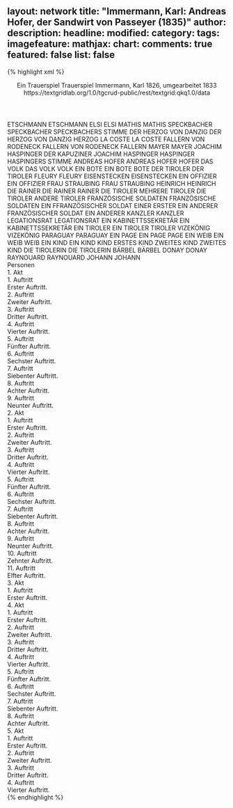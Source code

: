 layout: network
title: "Immermann, Karl: Andreas Hofer, der Sandwirt von Passeyer (1835)"
author:
description:
headline:
modified:
category:
tags:
imagefeature:
mathjax:
chart:
comments: true
featured: false
list: false
---
{% highlight xml %}
<?xml-model href="https://raw.githubusercontent.com/DLiNa/project/master/rules/lina.rnc"?><?xml-model href="https://raw.githubusercontent.com/DLiNa/project/master/rules/lina.sch"?>
<play xmlns="http://lina.digital">
  <header>    
    <title>Andreas Hofer, der Sandwirt von Passeyer</title>
    <subtitle>Ein Trauerspiel</subtitle>
    <genretitle>Trauerspiel</genretitle>
    <author>Immermann, Karl</author>
    <date type="print" when="1865"/>
    <date type="premiere" when="1835"/>
    <date type="written" when="1833">1826, umgearbeitet 1833</date>
    <source>https://textgridlab.org/1.0/tgcrud-public/rest/textgrid:qkq1.0/data</source>
  </header>
  <personae>
    <character>
      <name>ETSCHMANN</name>
      <alias xml:id="etschmann">
        <name>ETSCHMANN</name>
      </alias>
    </character>
    <character>
      <name>ELSI</name>
      <alias xml:id="elsi">
        <name>ELSI</name>
      </alias>
    </character>
    <character>
      <name>MATHIS</name>
      <alias xml:id="mathis">
        <name>MATHIS</name>
      </alias>
    </character>
    <character>
      <name>SPECKBACHER</name>
      <alias xml:id="speckbacher">
        <name>SPECKBACHER</name>
      </alias>
      <alias xml:id="speckbachers_stimme">
        <name>SPECKBACHERS STIMME</name>
      </alias>
    </character>
    <character>
      <name>DER HERZOG VON DANZIG</name>
      <alias xml:id="der_herzog_von_danzig">
        <name>DER HERZOG VON DANZIG</name>
      </alias>
      <alias xml:id="herzog">
        <name>HERZOG</name>
      </alias>
    </character>
    <character>
      <name>LA COSTE</name>
      <alias xml:id="la_coste">
        <name>LA COSTE</name>
      </alias>
    </character>
    <character>
      <name>FALLERN VON RODENECK</name>
      <alias xml:id="fallern_von_rodeneck">
        <name>FALLERN VON RODENECK</name>
      </alias>
      <alias xml:id="fallern">
        <name>FALLERN</name>
      </alias>
    </character>
    <character>
      <name>MAYER</name>
      <alias xml:id="mayer">
        <name>MAYER</name>
      </alias>
    </character>
    <character>
      <name>JOACHIM HASPINGER</name>
      <alias xml:id="der_kapuziner_joachim_haspinger">
        <name>DER KAPUZINER JOACHIM HASPINGER</name>
      </alias>
      <alias xml:id="haspinger">
        <name>HASPINGER</name>
      </alias>
      <alias xml:id="haspingers_stimme">
        <name>HASPINGERS STIMME</name>
      </alias>
    </character>
    <character>
      <name>ANDREAS HOFER</name>
      <alias xml:id="andreas_hofer">
        <name>ANDREAS HOFER</name>
      </alias>
      <alias xml:id="hofer">
        <name>HOFER</name>
      </alias>
    </character>
    <character>
      <name>DAS VOLK</name>
      <alias xml:id="das_volk">
        <name>DAS VOLK</name>
      </alias>
      <alias xml:id="volk">
        <name>VOLK</name>
      </alias>
    </character>
    <character>
      <name>EIN BOTE</name>
      <alias xml:id="ein_bote">
        <name>EIN BOTE</name>
      </alias>
      <alias xml:id="bote">
        <name>BOTE</name>
      </alias>
    </character>
    <character>
      <name>DER TIROLER</name>
      <alias xml:id="der_tiroler">
        <name>DER TIROLER</name>
      </alias>
    </character>
    <character>
      <name>FLEURY</name>
      <alias xml:id="fleury">
        <name>FLEURY</name>
      </alias>
    </character>
    <character>
      <name>EISENSTECKEN</name>
      <alias xml:id="eisenstecken">
        <name>EISENSTECKEN</name>
      </alias>
    </character>
    <character>
      <name>EIN OFFIZIER</name>
      <alias xml:id="ein_offizier">
        <name>EIN OFFIZIER</name>
      </alias>
    </character>
    <character>
      <name>FRAU STRAUBING</name>
      <alias xml:id="frau_straubing">
        <name>FRAU STRAUBING</name>
      </alias>
    </character>
    <character>
      <name>HEINRICH</name>
      <alias xml:id="heinrich">
        <name>HEINRICH</name>
      </alias>
    </character>
    <character>
      <name>DIE RAINER</name>
      <alias xml:id="die_rainer">
        <name>DIE RAINER</name>
      </alias>
      <alias xml:id="rainer">
        <name>RAINER</name>
      </alias>
    </character>
    <character>
      <name>DIE TIROLER</name>
      <alias xml:id="mehrere_tiroler">
        <name>MEHRERE TIROLER</name>
      </alias>
      <alias xml:id="die_tiroler">
        <name>DIE TIROLER</name>
      </alias>
      <alias xml:id="andere_tiroler">
        <name>ANDERE TIROLER</name>
      </alias>
    </character>
    <character>
      <name>FRANZÖSISCHE SOLDATEN</name>
      <alias xml:id="französische_soldaten">
        <name>FRANZÖSISCHE SOLDATEN</name>
      </alias>
    </character>
    <character>
      <name>EIN FFRANZÖSISCHER SOLDAT</name>
      <alias xml:id="einer">
        <name>EINER</name>
      </alias>
      <alias xml:id="erster">
        <name>ERSTER</name>
      </alias>
    </character>
    <character>
      <name>EIN ANDERER FRANZÖSISCHER SOLDAT</name>
      <alias xml:id="ein_anderer">
        <name>EIN ANDERER</name>
      </alias>
    </character>
    <character>
      <name>KANZLER</name>
      <alias xml:id="kanzler">
        <name>KANZLER</name>
      </alias>
    </character>
    <character>
      <name>LEGATIONSRAT</name>
      <alias xml:id="legationsrat">
        <name>LEGATIONSRAT</name>
      </alias>
    </character>
    <character>
      <name>EIN KABINETTSSEKRETÄR</name>
      <alias xml:id="ein_kabinettssekretär">
        <name>EIN KABINETTSSEKRETÄR</name>
      </alias>
    </character>
    <character>
      <name>EIN TIROLER</name>
      <alias xml:id="ein_tiroler">
        <name>EIN TIROLER</name>
      </alias>
      <alias xml:id="tiroler">
        <name>TIROLER</name>
      </alias>
    </character>
    <character>
      <name>VIZEKÖNIG</name>
      <alias xml:id="vizekönig">
        <name>VIZEKÖNIG</name>
      </alias>
    </character>
    <character>
      <name>PARAGUAY</name>
      <alias xml:id="paraguay">
        <name>PARAGUAY</name>
      </alias>
    </character>
    <character>
      <name>EIN PAGE</name>
      <alias xml:id="ein_page">
        <name>EIN PAGE</name>
      </alias>
      <alias xml:id="page">
        <name>PAGE</name>
      </alias>
    </character>
    <character>
      <name>EIN WEIB</name>
      <alias xml:id="ein_weib">
        <name>EIN WEIB</name>
      </alias>
      <alias xml:id="weib">
        <name>WEIB</name>
      </alias>
    </character>
    <character>
      <name>EIN KIND</name>
      <alias xml:id="ein_kind">
        <name>EIN KIND</name>
      </alias>
      <alias xml:id="kind">
        <name>KIND</name>
      </alias>
      <alias xml:id="erstes_kind">
        <name>ERSTES KIND</name>
      </alias>
    </character>
    <character>
      <name>ZWEITES KIND</name>
      <alias xml:id="zweites_kind">
        <name>ZWEITES KIND</name>
      </alias>
    </character>
    <character>
      <name>DIE TIROLERIN</name>
      <alias xml:id="die_tirolerin">
        <name>DIE TIROLERIN</name>
      </alias>
    </character>
    <character>
      <name>BÄRBEL</name>
      <alias xml:id="bärbel">
        <name>BÄRBEL</name>
      </alias>
    </character>
    <character>
      <name>DONAY</name>
      <alias xml:id="donay">
        <name>DONAY</name>
      </alias>
    </character>
    <character>
      <name>RAYNOUARD</name>
      <alias xml:id="raynouard">
        <name>RAYNOUARD</name>
      </alias>
    </character>
    <character>
      <name>JOHANN</name>
      <alias xml:id="johann">
        <name>JOHANN</name>
      </alias>
    </character>
  </personae>
  <text>
    <div>
      <head>Personen</head>
    </div>
    <div>
      <head>1. Akt</head>
      <div>
        <head>1. Auftritt</head>
        <div>
          <head>Erster Auftritt.</head>
          <sp who="#etschmann">
            <amount n="10" unit="speech_acts"/>
            <amount n="96" unit="words"/>
            <amount n="10" unit="lines"/>
            <amount n="490" unit="chars"/>
          </sp>
          <sp who="#elsi">
            <amount n="9" unit="speech_acts"/>
            <amount n="108" unit="words"/>
            <amount n="7" unit="lines"/>
            <amount n="566" unit="chars"/>
          </sp>
        </div>
      </div>
      <div>
        <head>2. Auftritt</head>
        <div>
          <head>Zweiter Auftritt.</head>
          <sp who="#mathis">
            <amount n="8" unit="speech_acts"/>
            <amount n="156" unit="words"/>
            <amount n="25" unit="lines"/>
            <amount n="871" unit="chars"/>
          </sp>
          <sp who="#etschmann">
            <amount n="12" unit="speech_acts"/>
            <amount n="88" unit="words"/>
            <amount n="16" unit="lines"/>
            <amount n="475" unit="chars"/>
          </sp>
          <sp who="#speckbacher">
            <amount n="5" unit="speech_acts"/>
            <amount n="244" unit="words"/>
            <amount n="34" unit="lines"/>
            <amount n="1338" unit="chars"/>
          </sp>
        </div>
      </div>
      <div>
        <head>3. Auftritt</head>
        <div>
          <head>Dritter Auftritt.</head>
          <sp who="#elsi">
            <amount n="3" unit="speech_acts"/>
            <amount n="26" unit="words"/>
            <amount n="3" unit="lines"/>
            <amount n="149" unit="chars"/>
          </sp>
          <sp who="#etschmann">
            <amount n="4" unit="speech_acts"/>
            <amount n="19" unit="words"/>
            <amount n="4" unit="lines"/>
            <amount n="95" unit="chars"/>
          </sp>
          <sp who="#speckbacher">
            <amount n="5" unit="speech_acts"/>
            <amount n="246" unit="words"/>
            <amount n="33" unit="lines"/>
            <amount n="1330" unit="chars"/>
          </sp>
        </div>
      </div>
      <div>
        <head>4. Auftritt</head>
        <div>
          <head>Vierter Auftritt.</head>
          <sp who="#herzog">
            <amount n="11" unit="speech_acts"/>
            <amount n="621" unit="words"/>
            <amount n="89" unit="lines"/>
            <amount n="3465" unit="chars"/>
          </sp>
          <sp who="#la_coste">
            <amount n="8" unit="speech_acts"/>
            <amount n="92" unit="words"/>
            <amount n="14" unit="lines"/>
            <amount n="502" unit="chars"/>
          </sp>
          <sp who="#speckbacher">
            <amount n="7" unit="speech_acts"/>
            <amount n="98" unit="words"/>
            <amount n="17" unit="lines"/>
            <amount n="561" unit="chars"/>
          </sp>
        </div>
      </div>
      <div>
        <head>5. Auftritt</head>
        <div>
          <head>Fünfter Auftritt.</head>
          <sp who="#speckbacher">
            <amount n="20" unit="speech_acts"/>
            <amount n="340" unit="words"/>
            <amount n="46" unit="lines"/>
            <amount n="1798" unit="chars"/>
          </sp>
          <sp who="#herzog">
            <amount n="10" unit="speech_acts"/>
            <amount n="318" unit="words"/>
            <amount n="43" unit="lines"/>
            <amount n="1677" unit="chars"/>
          </sp>
          <sp who="#etschmann">
            <amount n="2" unit="speech_acts"/>
            <amount n="34" unit="words"/>
            <amount n="6" unit="lines"/>
            <amount n="185" unit="chars"/>
          </sp>
          <sp who="#fallern_von_rodeneck">
            <amount n="1" unit="speech_acts"/>
            <amount n="5" unit="words"/>
            <amount n="1" unit="lines"/>
            <amount n="23" unit="chars"/>
          </sp>
          <sp who="#fallern">
            <amount n="13" unit="speech_acts"/>
            <amount n="141" unit="words"/>
            <amount n="19" unit="lines"/>
            <amount n="734" unit="chars"/>
          </sp>
          <sp who="#la_coste">
            <amount n="4" unit="speech_acts"/>
            <amount n="49" unit="words"/>
            <amount n="10" unit="lines"/>
            <amount n="272" unit="chars"/>
          </sp>
        </div>
      </div>
      <div>
        <head>6. Auftritt</head>
        <div>
          <head>Sechster Auftritt.</head>
          <sp who="#speckbacher">
            <amount n="3" unit="speech_acts"/>
            <amount n="45" unit="words"/>
            <amount n="7" unit="lines"/>
            <amount n="248" unit="chars"/>
          </sp>
          <sp who="#mayer">
            <amount n="3" unit="speech_acts"/>
            <amount n="355" unit="words"/>
            <amount n="47" unit="lines"/>
            <amount n="1901" unit="chars"/>
          </sp>
          <sp who="#fallern">
            <amount n="1" unit="speech_acts"/>
            <amount n="4" unit="words"/>
            <amount n="1" unit="lines"/>
            <amount n="21" unit="chars"/>
          </sp>
        </div>
      </div>
      <div>
        <head>7. Auftritt</head>
        <div>
          <head>Siebenter Auftritt.</head>
          <sp who="#der_kapuziner_joachim_haspinger">
            <amount n="1" unit="speech_acts"/>
            <amount n="4" unit="words"/>
            <amount n="1" unit="lines"/>
            <amount n="24" unit="chars"/>
          </sp>
          <sp who="#haspinger #speckbacher">
            <amount n="1" unit="speech_acts"/>
            <amount n="4" unit="words"/>
            <amount n="1" unit="lines"/>
            <amount n="21" unit="chars"/>
          </sp>
          <sp who="#haspinger">
            <amount n="9" unit="speech_acts"/>
            <amount n="197" unit="words"/>
            <amount n="29" unit="lines"/>
            <amount n="1084" unit="chars"/>
          </sp>
          <sp who="#speckbacher">
            <amount n="8" unit="speech_acts"/>
            <amount n="164" unit="words"/>
            <amount n="27" unit="lines"/>
            <amount n="855" unit="chars"/>
          </sp>
        </div>
      </div>
      <div>
        <head>8. Auftritt</head>
        <div>
          <head>Achter Auftritt.</head>
          <sp who="#hofer">
            <amount n="6" unit="speech_acts"/>
            <amount n="368" unit="words"/>
            <amount n="50" unit="lines"/>
            <amount n="1924" unit="chars"/>
          </sp>
          <sp who="#das_volk">
            <amount n="1" unit="speech_acts"/>
            <amount n="21" unit="words"/>
            <amount n="3" unit="lines"/>
            <amount n="116" unit="chars"/>
          </sp>
          <sp who="#volk">
            <amount n="4" unit="speech_acts"/>
            <amount n="34" unit="words"/>
            <amount n="5" unit="lines"/>
            <amount n="171" unit="chars"/>
          </sp>
        </div>
      </div>
      <div>
        <head>9. Auftritt</head>
        <div>
          <head>Neunter Auftritt.</head>
          <sp who="#hofer">
            <amount n="8" unit="speech_acts"/>
            <amount n="280" unit="words"/>
            <amount n="41" unit="lines"/>
            <amount n="1538" unit="chars"/>
          </sp>
          <sp who="#speckbacher">
            <amount n="9" unit="speech_acts"/>
            <amount n="196" unit="words"/>
            <amount n="29" unit="lines"/>
            <amount n="1029" unit="chars"/>
          </sp>
          <sp who="#haspinger">
            <amount n="3" unit="speech_acts"/>
            <amount n="63" unit="words"/>
            <amount n="9" unit="lines"/>
            <amount n="329" unit="chars"/>
          </sp>
          <sp who="#volk">
            <amount n="1" unit="speech_acts"/>
            <amount n="6" unit="words"/>
            <amount n="1" unit="lines"/>
            <amount n="39" unit="chars"/>
          </sp>
          <sp who="#ein_bote">
            <amount n="1" unit="speech_acts"/>
            <amount n="4" unit="words"/>
            <amount n="1" unit="lines"/>
            <amount n="32" unit="chars"/>
          </sp>
          <sp who="#bote">
            <amount n="1" unit="speech_acts"/>
            <amount n="14" unit="words"/>
            <amount n="2" unit="lines"/>
            <amount n="82" unit="chars"/>
          </sp>
          <sp who="#der_tiroler">
            <amount n="2" unit="speech_acts"/>
            <amount n="18" unit="words"/>
            <amount n="4" unit="lines"/>
            <amount n="85" unit="chars"/>
          </sp>
        </div>
      </div>
    </div>
    <div>
      <head>2. Akt</head>
      <div>
        <head>1. Auftritt</head>
        <div>
          <head>Erster Auftritt.</head>
          <sp who="#la_coste">
            <amount n="5" unit="speech_acts"/>
            <amount n="257" unit="words"/>
            <amount n="35" unit="lines"/>
            <amount n="1419" unit="chars"/>
          </sp>
          <sp who="#fleury">
            <amount n="4" unit="speech_acts"/>
            <amount n="159" unit="words"/>
            <amount n="23" unit="lines"/>
            <amount n="886" unit="chars"/>
          </sp>
        </div>
      </div>
      <div>
        <head>2. Auftritt</head>
        <div>
          <head>Zweiter Auftritt.</head>
          <sp who="#der_herzog_von_danzig">
            <amount n="1" unit="speech_acts"/>
            <amount n="11" unit="words"/>
            <amount n="2" unit="lines"/>
            <amount n="58" unit="chars"/>
          </sp>
          <sp who="#fleury">
            <amount n="4" unit="speech_acts"/>
            <amount n="165" unit="words"/>
            <amount n="24" unit="lines"/>
            <amount n="951" unit="chars"/>
          </sp>
          <sp who="#herzog">
            <amount n="6" unit="speech_acts"/>
            <amount n="267" unit="words"/>
            <amount n="38" unit="lines"/>
            <amount n="1513" unit="chars"/>
          </sp>
          <sp who="#la_coste">
            <amount n="2" unit="speech_acts"/>
            <amount n="22" unit="words"/>
            <amount n="4" unit="lines"/>
            <amount n="114" unit="chars"/>
          </sp>
        </div>
      </div>
      <div>
        <head>3. Auftritt</head>
        <div>
          <head>Dritter Auftritt.</head>
          <sp who="#hofer">
            <amount n="6" unit="speech_acts"/>
            <amount n="141" unit="words"/>
            <amount n="21" unit="lines"/>
            <amount n="780" unit="chars"/>
          </sp>
          <sp who="#haspinger">
            <amount n="5" unit="speech_acts"/>
            <amount n="143" unit="words"/>
            <amount n="21" unit="lines"/>
            <amount n="767" unit="chars"/>
          </sp>
        </div>
      </div>
      <div>
        <head>4. Auftritt</head>
        <div>
          <head>Vierter Auftritt.</head>
          <sp who="#speckbacher">
            <amount n="6" unit="speech_acts"/>
            <amount n="119" unit="words"/>
            <amount n="18" unit="lines"/>
            <amount n="667" unit="chars"/>
          </sp>
          <sp who="#hofer">
            <amount n="8" unit="speech_acts"/>
            <amount n="139" unit="words"/>
            <amount n="21" unit="lines"/>
            <amount n="769" unit="chars"/>
          </sp>
          <sp who="#eisenstecken">
            <amount n="4" unit="speech_acts"/>
            <amount n="62" unit="words"/>
            <amount n="12" unit="lines"/>
            <amount n="418" unit="chars"/>
          </sp>
          <sp who="#haspinger">
            <amount n="3" unit="speech_acts"/>
            <amount n="26" unit="words"/>
            <amount n="5" unit="lines"/>
            <amount n="137" unit="chars"/>
          </sp>
        </div>
      </div>
      <div>
        <head>5. Auftritt</head>
        <div>
          <head>Fünfter Auftritt.</head>
          <sp who="#herzog">
            <amount n="6" unit="speech_acts"/>
            <amount n="228" unit="words"/>
            <amount n="32" unit="lines"/>
            <amount n="1267" unit="chars"/>
          </sp>
          <sp who="#la_coste">
            <amount n="1" unit="speech_acts"/>
            <amount n="2" unit="words"/>
            <amount n="1" unit="lines"/>
            <amount n="9" unit="chars"/>
          </sp>
          <sp who="#fleury">
            <amount n="3" unit="speech_acts"/>
            <amount n="56" unit="words"/>
            <amount n="9" unit="lines"/>
            <amount n="313" unit="chars"/>
          </sp>
          <sp who="#ein_offizier">
            <amount n="1" unit="speech_acts"/>
            <amount n="51" unit="words"/>
            <amount n="7" unit="lines"/>
            <amount n="278" unit="chars"/>
          </sp>
        </div>
      </div>
      <div>
        <head>6. Auftritt</head>
        <div>
          <head>Sechster Auftritt.</head>
          <sp who="#etschmann">
            <amount n="3" unit="speech_acts"/>
            <amount n="35" unit="words"/>
            <amount n="6" unit="lines"/>
            <amount n="188" unit="chars"/>
          </sp>
          <sp who="#hofer">
            <amount n="13" unit="speech_acts"/>
            <amount n="191" unit="words"/>
            <amount n="29" unit="lines"/>
            <amount n="1033" unit="chars"/>
          </sp>
          <sp who="#frau_straubing">
            <amount n="10" unit="speech_acts"/>
            <amount n="319" unit="words"/>
            <amount n="43" unit="lines"/>
            <amount n="1614" unit="chars"/>
          </sp>
          <sp who="#heinrich">
            <amount n="2" unit="speech_acts"/>
            <amount n="13" unit="words"/>
            <amount n="3" unit="lines"/>
            <amount n="74" unit="chars"/>
          </sp>
        </div>
      </div>
      <div>
        <head>7. Auftritt</head>
        <div>
          <head>Siebenter Auftritt.</head>
          <sp who="#fallern">
            <amount n="2" unit="speech_acts"/>
            <amount n="42" unit="words"/>
            <amount n="8" unit="lines"/>
            <amount n="245" unit="chars"/>
          </sp>
          <sp who="#hofer">
            <amount n="4" unit="speech_acts"/>
            <amount n="236" unit="words"/>
            <amount n="33" unit="lines"/>
            <amount n="1272" unit="chars"/>
          </sp>
          <sp who="#etschmann">
            <amount n="1" unit="speech_acts"/>
            <amount n="7" unit="words"/>
            <amount n="1" unit="lines"/>
            <amount n="28" unit="chars"/>
          </sp>
          <sp who="#eisenstecken">
            <amount n="1" unit="speech_acts"/>
            <amount n="7" unit="words"/>
            <amount n="1" unit="lines"/>
            <amount n="40" unit="chars"/>
          </sp>
        </div>
      </div>
      <div>
        <head>8. Auftritt</head>
        <div>
          <head>Achter Auftritt.</head>
          <sp who="#hofer">
            <amount n="11" unit="speech_acts"/>
            <amount n="224" unit="words"/>
            <amount n="36" unit="lines"/>
            <amount n="1244" unit="chars"/>
          </sp>
          <sp who="#die_rainer">
            <amount n="4" unit="speech_acts"/>
            <amount n="61" unit="words"/>
            <amount n="13" unit="lines"/>
            <amount n="297" unit="chars"/>
          </sp>
          <sp who="#rainer">
            <amount n="1" unit="speech_acts"/>
            <amount n="7" unit="words"/>
            <amount n="1" unit="lines"/>
            <amount n="42" unit="chars"/>
          </sp>
          <sp who="#eisenstecken">
            <amount n="1" unit="speech_acts"/>
            <amount n="79" unit="words"/>
            <amount n="10" unit="lines"/>
            <amount n="417" unit="chars"/>
          </sp>
          <sp who="#mehrere_tiroler">
            <amount n="1" unit="speech_acts"/>
            <amount n="2" unit="words"/>
            <amount n="1" unit="lines"/>
            <amount n="9" unit="chars"/>
          </sp>
          <sp who="#die_tiroler">
            <amount n="2" unit="speech_acts"/>
            <amount n="18" unit="words"/>
            <amount n="3" unit="lines"/>
            <amount n="104" unit="chars"/>
          </sp>
          <sp who="#andere_tiroler">
            <amount n="1" unit="speech_acts"/>
            <amount n="8" unit="words"/>
            <amount n="1" unit="lines"/>
            <amount n="43" unit="chars"/>
          </sp>
          <sp who="#die_rainer #die_tiroler">
            <amount n="2" unit="speech_acts"/>
            <amount n="24" unit="words"/>
            <amount n="5" unit="lines"/>
            <amount n="125" unit="chars"/>
          </sp>
        </div>
      </div>
      <div>
        <head>9. Auftritt</head>
        <div>
          <head>Neunter Auftritt.</head>
          <sp who="#fleury">
            <amount n="7" unit="speech_acts"/>
            <amount n="88" unit="words"/>
            <amount n="15" unit="lines"/>
            <amount n="472" unit="chars"/>
          </sp>
          <sp who="#einer">
            <amount n="2" unit="speech_acts"/>
            <amount n="7" unit="words"/>
            <amount n="2" unit="lines"/>
            <amount n="41" unit="chars"/>
          </sp>
          <sp who="#ein_anderer">
            <amount n="1" unit="speech_acts"/>
            <amount n="2" unit="words"/>
            <amount n="1" unit="lines"/>
            <amount n="10" unit="chars"/>
          </sp>
          <sp who="#erster">
            <amount n="1" unit="speech_acts"/>
            <amount n="6" unit="words"/>
            <amount n="1" unit="lines"/>
            <amount n="33" unit="chars"/>
          </sp>
          <sp who="#der_herzog_von_danzig">
            <amount n="1" unit="speech_acts"/>
            <amount n="37" unit="words"/>
            <amount n="5" unit="lines"/>
            <amount n="190" unit="chars"/>
          </sp>
          <sp who="#herzog">
            <amount n="5" unit="speech_acts"/>
            <amount n="34" unit="words"/>
            <amount n="9" unit="lines"/>
            <amount n="193" unit="chars"/>
          </sp>
          <sp who="#französische_soldaten">
            <amount n="1" unit="speech_acts"/>
            <amount n="20" unit="words"/>
            <amount n="3" unit="lines"/>
            <amount n="106" unit="chars"/>
          </sp>
        </div>
      </div>
      <div>
        <head>10. Auftritt</head>
        <div>
          <head>Zehnter Auftritt.</head>
          <sp who="#la_coste">
            <amount n="6" unit="speech_acts"/>
            <amount n="113" unit="words"/>
            <amount n="18" unit="lines"/>
            <amount n="634" unit="chars"/>
          </sp>
          <sp who="#herzog">
            <amount n="6" unit="speech_acts"/>
            <amount n="162" unit="words"/>
            <amount n="21" unit="lines"/>
            <amount n="834" unit="chars"/>
          </sp>
          <sp who="#andreas_hofer">
            <amount n="1" unit="speech_acts"/>
            <amount n="42" unit="words"/>
            <amount n="6" unit="lines"/>
            <amount n="222" unit="chars"/>
          </sp>
        </div>
      </div>
      <div>
        <head>11. Auftritt</head>
        <div>
          <head>Elfter Auftritt.</head>
          <sp who="#hofer">
            <amount n="7" unit="speech_acts"/>
            <amount n="313" unit="words"/>
            <amount n="43" unit="lines"/>
            <amount n="1636" unit="chars"/>
          </sp>
          <sp who="#eisenstecken">
            <amount n="3" unit="speech_acts"/>
            <amount n="102" unit="words"/>
            <amount n="17" unit="lines"/>
            <amount n="564" unit="chars"/>
          </sp>
          <sp who="#haspinger">
            <amount n="1" unit="speech_acts"/>
            <amount n="33" unit="words"/>
            <amount n="5" unit="lines"/>
            <amount n="179" unit="chars"/>
          </sp>
          <sp who="#speckbacher">
            <amount n="3" unit="speech_acts"/>
            <amount n="181" unit="words"/>
            <amount n="24" unit="lines"/>
            <amount n="1004" unit="chars"/>
          </sp>
        </div>
      </div>
    </div>
    <div>
      <head>3. Akt</head>
      <div>
        <head>1. Auftritt</head>
        <div>
          <head>Erster Auftritt.</head>
          <sp who="#kanzler">
            <amount n="37" unit="speech_acts"/>
            <amount n="1164" unit="words"/>
            <amount n="22" unit="lines"/>
            <amount n="6588" unit="chars"/>
          </sp>
          <sp who="#legationsrat">
            <amount n="35" unit="speech_acts"/>
            <amount n="640" unit="words"/>
            <amount n="25" unit="lines"/>
            <amount n="3647" unit="chars"/>
          </sp>
          <sp who="#ein_kabinettssekretär">
            <amount n="1" unit="speech_acts"/>
            <amount n="9" unit="words"/>
            <amount n="1" unit="lines"/>
            <amount n="41" unit="chars"/>
          </sp>
        </div>
      </div>
    </div>
    <div>
      <head>4. Akt</head>
      <div>
        <head>1. Auftritt</head>
        <div>
          <head>Erster Auftritt.</head>
          <sp who="#andreas_hofer">
            <amount n="1" unit="speech_acts"/>
            <amount n="100" unit="words"/>
            <amount n="505" unit="chars"/>
          </sp>
          <sp who="#speckbacher">
            <amount n="13" unit="speech_acts"/>
            <amount n="178" unit="words"/>
            <amount n="20" unit="lines"/>
            <amount n="996" unit="chars"/>
          </sp>
          <sp who="#hofer">
            <amount n="17" unit="speech_acts"/>
            <amount n="120" unit="words"/>
            <amount n="25" unit="lines"/>
            <amount n="628" unit="chars"/>
          </sp>
          <sp who="#volk">
            <amount n="3" unit="speech_acts"/>
            <amount n="10" unit="words"/>
            <amount n="3" unit="lines"/>
            <amount n="56" unit="chars"/>
          </sp>
          <sp who="#haspinger">
            <amount n="1" unit="speech_acts"/>
            <amount n="43" unit="words"/>
            <amount n="7" unit="lines"/>
            <amount n="247" unit="chars"/>
          </sp>
          <sp who="#ein_tiroler">
            <amount n="1" unit="speech_acts"/>
            <amount n="7" unit="words"/>
            <amount n="2" unit="lines"/>
            <amount n="36" unit="chars"/>
          </sp>
          <sp who="#tiroler">
            <amount n="1" unit="speech_acts"/>
            <amount n="2" unit="words"/>
            <amount n="1" unit="lines"/>
            <amount n="14" unit="chars"/>
          </sp>
        </div>
      </div>
      <div>
        <head>2. Auftritt</head>
        <div>
          <head>Zweiter Auftritt.</head>
          <sp who="#vizekönig">
            <amount n="15" unit="speech_acts"/>
            <amount n="632" unit="words"/>
            <amount n="87" unit="lines"/>
            <amount n="3380" unit="chars"/>
          </sp>
          <sp who="#paraguay">
            <amount n="12" unit="speech_acts"/>
            <amount n="358" unit="words"/>
            <amount n="55" unit="lines"/>
            <amount n="2047" unit="chars"/>
          </sp>
          <sp who="#ein_page">
            <amount n="1" unit="speech_acts"/>
            <amount n="2" unit="words"/>
            <amount n="1" unit="lines"/>
            <amount n="14" unit="chars"/>
          </sp>
          <sp who="#page">
            <amount n="1" unit="speech_acts"/>
            <amount n="51" unit="words"/>
            <amount n="7" unit="lines"/>
            <amount n="252" unit="chars"/>
          </sp>
        </div>
      </div>
      <div>
        <head>3. Auftritt</head>
        <div>
          <head>Dritter Auftritt.</head>
          <sp who="#vizekönig">
            <amount n="12" unit="speech_acts"/>
            <amount n="300" unit="words"/>
            <amount n="42" unit="lines"/>
            <amount n="1605" unit="chars"/>
          </sp>
          <sp who="#hofer">
            <amount n="12" unit="speech_acts"/>
            <amount n="538" unit="words"/>
            <amount n="74" unit="lines"/>
            <amount n="2923" unit="chars"/>
          </sp>
        </div>
      </div>
      <div>
        <head>4. Auftritt</head>
        <div>
          <head>Vierter Auftritt.</head>
          <sp who="#paraguay">
            <amount n="5" unit="speech_acts"/>
            <amount n="142" unit="words"/>
            <amount n="21" unit="lines"/>
            <amount n="806" unit="chars"/>
          </sp>
          <sp who="#vizekönig">
            <amount n="17" unit="speech_acts"/>
            <amount n="579" unit="words"/>
            <amount n="76" unit="lines"/>
            <amount n="3076" unit="chars"/>
          </sp>
          <sp who="#hofer">
            <amount n="13" unit="speech_acts"/>
            <amount n="784" unit="words"/>
            <amount n="102" unit="lines"/>
            <amount n="4102" unit="chars"/>
          </sp>
        </div>
      </div>
      <div>
        <head>5. Auftritt</head>
        <div>
          <head>Fünfter Auftritt.</head>
          <sp who="#fallern">
            <amount n="9" unit="speech_acts"/>
            <amount n="106" unit="words"/>
            <amount n="8" unit="lines"/>
            <amount n="604" unit="chars"/>
          </sp>
          <sp who="#eisenstecken">
            <amount n="8" unit="speech_acts"/>
            <amount n="100" unit="words"/>
            <amount n="6" unit="lines"/>
            <amount n="554" unit="chars"/>
          </sp>
        </div>
      </div>
      <div>
        <head>6. Auftritt</head>
        <div>
          <head>Sechster Auftritt.</head>
          <sp who="#elsi">
            <amount n="7" unit="speech_acts"/>
            <amount n="132" unit="words"/>
            <amount n="6" unit="lines"/>
            <amount n="682" unit="chars"/>
          </sp>
          <sp who="#ein_weib">
            <amount n="1" unit="speech_acts"/>
            <amount n="6" unit="words"/>
            <amount n="1" unit="lines"/>
            <amount n="28" unit="chars"/>
          </sp>
          <sp who="#weib">
            <amount n="1" unit="speech_acts"/>
            <amount n="17" unit="words"/>
            <amount n="1" unit="lines"/>
            <amount n="88" unit="chars"/>
          </sp>
          <sp who="#ein_kind">
            <amount n="1" unit="speech_acts"/>
            <amount n="3" unit="words"/>
            <amount n="1" unit="lines"/>
            <amount n="21" unit="chars"/>
          </sp>
          <sp who="#kind">
            <amount n="4" unit="speech_acts"/>
            <amount n="23" unit="words"/>
            <amount n="4" unit="lines"/>
            <amount n="128" unit="chars"/>
          </sp>
          <sp who="#zweites_kind">
            <amount n="1" unit="speech_acts"/>
            <amount n="7" unit="words"/>
            <amount n="1" unit="lines"/>
            <amount n="36" unit="chars"/>
          </sp>
          <sp who="#die_tirolerin">
            <amount n="1" unit="speech_acts"/>
            <amount n="3" unit="words"/>
            <amount n="1" unit="lines"/>
            <amount n="14" unit="chars"/>
          </sp>
          <sp who="#erstes_kind">
            <amount n="1" unit="speech_acts"/>
            <amount n="6" unit="words"/>
            <amount n="1" unit="lines"/>
            <amount n="32" unit="chars"/>
          </sp>
        </div>
      </div>
      <div>
        <head>7. Auftritt</head>
        <div>
          <head>Siebenter Auftritt.</head>
          <sp who="#weib">
            <amount n="4" unit="speech_acts"/>
            <amount n="76" unit="words"/>
            <amount n="3" unit="lines"/>
            <amount n="411" unit="chars"/>
          </sp>
          <sp who="#elsi">
            <amount n="8" unit="speech_acts"/>
            <amount n="42" unit="words"/>
            <amount n="8" unit="lines"/>
            <amount n="232" unit="chars"/>
          </sp>
          <sp who="#bärbel">
            <amount n="9" unit="speech_acts"/>
            <amount n="295" unit="words"/>
            <amount n="4" unit="lines"/>
            <amount n="1539" unit="chars"/>
          </sp>
        </div>
      </div>
      <div>
        <head>8. Auftritt</head>
        <div>
          <head>Achter Auftritt.</head>
          <sp who="#hofer">
            <amount n="5" unit="speech_acts"/>
            <amount n="154" unit="words"/>
            <amount n="2" unit="lines"/>
            <amount n="872" unit="chars"/>
          </sp>
          <sp who="#donay">
            <amount n="5" unit="speech_acts"/>
            <amount n="47" unit="words"/>
            <amount n="4" unit="lines"/>
            <amount n="256" unit="chars"/>
          </sp>
          <sp who="#elsi">
            <amount n="2" unit="speech_acts"/>
            <amount n="22" unit="words"/>
            <amount n="2" unit="lines"/>
            <amount n="110" unit="chars"/>
          </sp>
          <sp who="#bärbel">
            <amount n="3" unit="speech_acts"/>
            <amount n="60" unit="words"/>
            <amount n="2" unit="lines"/>
            <amount n="323" unit="chars"/>
          </sp>
          <sp who="#weib">
            <amount n="1" unit="speech_acts"/>
            <amount n="6" unit="words"/>
            <amount n="1" unit="lines"/>
            <amount n="32" unit="chars"/>
          </sp>
        </div>
      </div>
    </div>
    <div>
      <head>5. Akt</head>
      <div>
        <head>1. Auftritt</head>
        <div>
          <head>Erster Auftritt.</head>
          <sp who="#donay">
            <amount n="6" unit="speech_acts"/>
            <amount n="83" unit="words"/>
            <amount n="5" unit="lines"/>
            <amount n="458" unit="chars"/>
          </sp>
          <sp who="#paraguay">
            <amount n="11" unit="speech_acts"/>
            <amount n="186" unit="words"/>
            <amount n="8" unit="lines"/>
            <amount n="1077" unit="chars"/>
          </sp>
          <sp who="#raynouard">
            <amount n="6" unit="speech_acts"/>
            <amount n="25" unit="words"/>
            <amount n="6" unit="lines"/>
            <amount n="144" unit="chars"/>
          </sp>
        </div>
      </div>
      <div>
        <head>2. Auftritt</head>
        <div>
          <head>Zweiter Auftritt.</head>
          <sp who="#speckbachers_stimme">
            <amount n="1" unit="speech_acts"/>
            <amount n="4" unit="words"/>
            <amount n="1" unit="lines"/>
            <amount n="18" unit="chars"/>
          </sp>
          <sp who="#haspingers_stimme">
            <amount n="1" unit="speech_acts"/>
            <amount n="5" unit="words"/>
            <amount n="1" unit="lines"/>
            <amount n="26" unit="chars"/>
          </sp>
          <sp who="#hofer">
            <amount n="15" unit="speech_acts"/>
            <amount n="453" unit="words"/>
            <amount n="60" unit="lines"/>
            <amount n="2410" unit="chars"/>
          </sp>
          <sp who="#speckbacher">
            <amount n="9" unit="speech_acts"/>
            <amount n="88" unit="words"/>
            <amount n="13" unit="lines"/>
            <amount n="481" unit="chars"/>
          </sp>
          <sp who="#haspinger">
            <amount n="8" unit="speech_acts"/>
            <amount n="119" unit="words"/>
            <amount n="18" unit="lines"/>
            <amount n="675" unit="chars"/>
          </sp>
          <sp who="#speckbacher #haspinger">
            <amount n="1" unit="speech_acts"/>
            <amount n="2" unit="words"/>
            <amount n="1" unit="lines"/>
            <amount n="11" unit="chars"/>
          </sp>
        </div>
      </div>
      <div>
        <head>3. Auftritt</head>
        <div>
          <head>Dritter Auftritt.</head>
          <sp who="#hofer">
            <amount n="6" unit="speech_acts"/>
            <amount n="260" unit="words"/>
            <amount n="36" unit="lines"/>
            <amount n="1386" unit="chars"/>
          </sp>
          <sp who="#johann">
            <amount n="5" unit="speech_acts"/>
            <amount n="37" unit="words"/>
            <amount n="6" unit="lines"/>
            <amount n="208" unit="chars"/>
          </sp>
        </div>
      </div>
      <div>
        <head>4. Auftritt</head>
        <div>
          <head>Vierter Auftritt.</head>
          <sp who="#raynouard">
            <amount n="9" unit="speech_acts"/>
            <amount n="72" unit="words"/>
            <amount n="12" unit="lines"/>
            <amount n="398" unit="chars"/>
          </sp>
          <sp who="#hofer">
            <amount n="9" unit="speech_acts"/>
            <amount n="402" unit="words"/>
            <amount n="57" unit="lines"/>
            <amount n="2192" unit="chars"/>
          </sp>
        </div>
      </div>
    </div>
  </text>
</play>
{% endhighlight %}